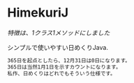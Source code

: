 # HimekuriJ

_特徴は、1クラス1メソッドにしました_

シンプルで使いやすい日めくりJava.

```markdown
365日を起点としたら、12月31日は0日になります。
365日は当然1月1日を示すカウントになります。
私作、日めくりはどれでもそういう仕様です。
```
